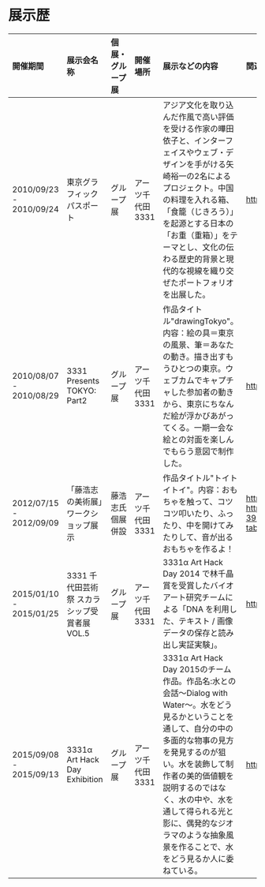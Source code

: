 # 展示歴
| 開催期間  | 展示会名称  | 個展・グループ展  | 開催場所 | 展示などの内容 | 関連URL |
|:------------- |:----------------| :-------------| :-------------| :-------------| :-------------|
| 2010/09/23 - 2010/09/24      | 東京グラフィックパスポート |         グループ展 |         アーツ千代田3331 |アジア文化を取り込んだ作風で高い評価を受ける作家の曄田依子と、インターフェイスやウェブ・デザインを手がける矢崎裕一の2名によるプロジェクト。中国の料理を入れる箱、「食籠（じきろう）」を起源とする日本の「お重（重箱）」をテーマとし、文化の伝わる歴史的背景と現代的な視線を織り交ぜたポートフォリオを出展した。 | http://www.grapass.net/2010/jpn/exhibitors01_1.html |
| 2010/08/07 - 2010/08/29      | 3331 Presents TOKYO: Part2 |         グループ展 |         アーツ千代田3331 |作品タイトル"drawingTokyo"。内容：絵の具＝東京の風景、筆＝あなたの動き。描き出すもうひとつの東京。ウェブカムでキャプチャした参加者の動きから、東京にちなんだ絵が浮かびあがってくる。一期一会な絵との対面を楽しんでもらう意図で制作した。 | http://go2.3331.jp/000400.html |
| 2012/07/15 - 2012/09/09      | 「藤浩志の美術展」ワークショップ展示 |         藤浩志氏個展併設 |         アーツ千代田3331 |作品タイトル"トイトイトイ"。内容：おもちゃを触って、コツコツ叩いたり、ふったり、中を開けてみたりして、音が出るおもちゃを作るよ！ | http://fuji.3331.jp/ws/ https://www.facebook.com/pg/N1N9-397934643606054/photos/?tab=album&album_id=398154550250730 |
| 2015/01/10 - 2015/01/25      | 3331 千代田芸術祭 スカラシップ受賞者展 VOL.5        |           グループ展 |           アーツ千代田3331 |3331α Art Hack Day 2014 で林千晶賞を受賞したバイオアート研究チームによる「DNA を利用した、テキスト / 画像データの保存と読み出し実証実験」。 | http://fes.3331.jp/2014/prize/index6.html |
| 2015/09/08 - 2015/09/13      | 3331α Art Hack Day Exhibition        |           グループ展 |           アーツ千代田3331 |3331α Art Hack Day 2015のチーム作品。作品名:水との会話〜Dialog with Water〜。水をどう見るかということを通して、自分の中の多面的な物事の見方を発見するのが狙い。水を装飾して制作者の美的価値観を説明するのではなく、水の中や、水を通して得られる­光と影に、偶発的なジオラマのような抽象風景を作ることで、水をどう見るか人に委ねている。 |http://www.3331.jp/schedule/003052.html |